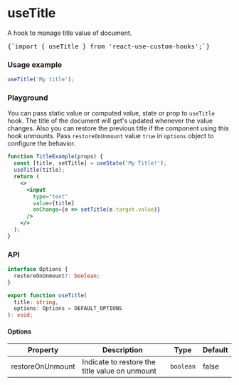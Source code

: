 # useTitle

A hook to manage title value of document.

<pre>{`import { useTitle } from 'react-use-custom-hooks';`}</pre>

### Usage example

```typescript
useTitle('My title');
```

### Playground

You can pass static value or computed value, state or prop to `useTitle` hook. The title of the document will get's updated whenever the value changes. Also you can restore the previous title if the component using this hook unmounts. Pass `restoreOnUnmount` value `true` in `options` object to configure the behavior.

```jsx live
function TitleExample(props) {
  const [title, setTitle] = useState('My Title!');
  useTitle(title);
  return (
    <>
      <input
        type="text"
        value={title}
        onChange={e => setTitle(e.target.value)}
      />
    </>
  );
}
```

### API

```typescript
interface Options {
  restoreOnUnmount?: boolean;
}

export function useTitle(
  title: string,
  options: Options = DEFAULT_OPTIONS
): void;
```

#### Options

| Property         | Description                                    | Type      | Default |
| ---------------- | ---------------------------------------------- | --------- | ------- |
| restoreOnUnmount | Indicate to restore the title value on unmount | `boolean` | false   |
